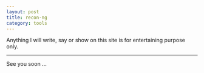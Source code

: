 ```yaml
---
layout: post
title: recon-ng
category: tools
---
```


Anything I will write, say or show on this site is for entertaining purpose only.

---

See you soon ...
